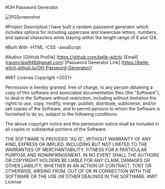 #OH Password Generator

![PGScreenshot](https://user-images.githubusercontent.com/86988180/139620410-6738fd7b-0af9-4603-a58a-d9e61b04ba53.jpg)


#Project Description
I have built a random password generator which includes options for including uppercase and lowercase letters, numbers, and special characters while staying within the length range of 8 and 128.

#Built With
-HTML
-CSS
-JavaScript

#Author
[GitHub Profile] (https://github.com/belle-witch)
[Email] (ravenclaw946@gmail.com)
[Password Generator Link] (https://belle-witch.github.io/OH-Password-Generator/)

#MIT License
Copyright <2021>

Permission is hereby granted, free of charge, to any person obtaining a copy of this software and associated documentation files (the "Software"), to deal in the Software without restriction, including without limitation the rights to use, copy, modify, merge, publish, distribute, sublicense, and/or sell copies of the Software, and to permit persons to whom the Software is furnished to do so, subject to the following conditions:

The above copyright notice and this permission notice shall be included in all copies or substantial portions of the Software.

THE SOFTWARE IS PROVIDED "AS IS", WITHOUT WARRANTY OF ANY KIND, EXPRESS OR IMPLIED, INCLUDING BUT NOT LIMITED TO THE WARRANTIES OF MERCHANTABILITY, FITNESS FOR A PARTICULAR PURPOSE AND NONINFRINGEMENT. IN NO EVENT SHALL THE AUTHORS OR COPYRIGHT HOLDERS BE LIABLE FOR ANY CLAIM, DAMAGES OR OTHER LIABILITY, WHETHER IN AN ACTION OF CONTRACT, TORT OR OTHERWISE, ARISING FROM, OUT OF OR IN CONNECTION WITH THE SOFTWARE OR THE USE OR OTHER DEALINGS IN THE SOFTWARE. #MIT License
